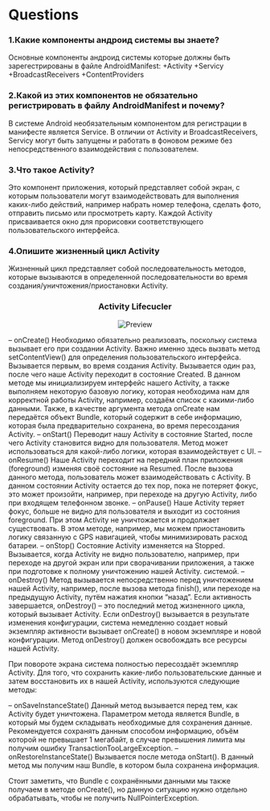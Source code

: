 # Questions
### 1.Какие компоненты андроид системы вы знаете?
Основные компоненты андроид системы которые должны быть зарегестрированы в файле AndroidManifest:
+Activity
+Servicy
+BroadcastReceivers
+ContentProviders

### 2.Какой из этих компонентов не обязательно регистрировать в файлу AndroidManifest и почему?
В системе Android необязательным компонентом для регистрации в манифесте является Service. В отличии от Activity и BroadcastReceivers, Servicy могут быть запущены и работать в фоновом режиме без непосредственного взаимодействия с пользователем. 

### 3.Что такое Activity?
Это компонент приложения, который представляет собой экран, с которым пользователи могут взаимодействовать для выполнения каких-либо действий, например набрать номер телефона, сделать фото, отправить письмо или просмотреть карту. Каждой Activity присваивается окно для прорисовки соответствующего пользовательского интерфейса.

### 4.Опишите жизненный цикл Activity
Жизненный цикл представляет собой последовательность методов, которые вызываются в определенной последовательности во время создания/уничтожения/приостановки Activity.
<h3 align="center"><strong>Activity Lifecucler</strong></h3>
<p align="center">
  <img src="https://www.sysbunny.com/blog/wp-content/uploads/2021/04/Android-Activity-Lifecycle-768x917.jpg" alt="Preview"">
</p>

– onCreate()
Необходимо обязательно реализовать, поскольку система вызывает его при создании Activity. Важно именно здесь вызвать метод setContentView() для определения пользовательского интерфейса. Вызывается первым, во время создания Activity. Вызывается один раз, после чего наше Activity переходит в состояние Created. В данном методе мы инициализируем интерфейс нашего Activity, а также выполняем некоторую базовую логику, которая необходима нам для корректной работы Activity, например, создаём список с какими-либо данными. Также, в качестве аргумента метода onCreate нам передаётся объект Bundle, который содержит в себе информацию, которая была предварительно сохранена, во время пересоздания Activity.
– onStart()
Переводит нашу Activity в состояние Started, после чего Activity становится видно для пользователя. Метод может использоваться для какой-либо логики, которая взаимодействует с UI.
– onResume()
Наше Activity переходит на передний план приложения (foreground) изменяя своё состояние на Resumed. После вызова данного метода, пользователь может взаимодействовать с Activity. В данном состоянии Activity остается до тех пор, пока не потеряет фокус, это может произойти, например, при переходе на другую Activity, либо при входящем телефонном звонке.
– onPause()
Наше Activity теряет фокус, больше не видно для пользователя и выходит из состояния foreground. При этом Activity не уничтожается и продолжает существовать. В этом методе, например, мы можем приостановить логику связанную с GPS навигацией, чтобы минимизировать расход батареи.
– onStop()
Состояние Activity изменяется на Stopped. Вызывается, когда Activity не видно пользователю, например, при переходе на другой экран или при сворачивании приложения, а также при подготовке к полному уничтожению нашей Activity. системой.
– onDestroy()
Метод вызывается непосредственно перед уничтожением нашей Activity, например, после вызова метода finish(), или переходе на предыдущую Activity, путём нажатия кнопки “назад”.
Если активность завершается, onDestroy() – это последний метод жизненного цикла, который вызывает Activity. Если onDestroy() вызывается в результате изменения конфигурации, система немедленно создает новый экземпляр активности вызывает onCreate() в новом экземпляре и новой конфигурации.
Метод onDestroy() должен освобождать все ресурсы нашей Activity.

При повороте экрана система полностью пересоздаёт экземпляр Activity. Для того, что сохранить какие-либо пользовательские данные и затем восстановить их в нашей Activity, используются следующие методы:

– onSaveInstanceState()
Данный метод вызывается перед тем, как Activity будет уничтожена. Параметром метода является Bundle, в который мы будем складывать необходимые для сохранения данные. Рекомендуется сохранять данным способом информацию, объём которой не превышает 1 мегабайт, в случае превышения лимита мы получим ошибку TransactionTooLargeException.
– onRestoreInstanceState()
Вызывается после метода onStart(). В данный метод мы получим наш Bundle, в котором была сохранена информация.

Стоит заметить, что Bundle с сохранёнными данными мы также получаем в методе onCreate(), но данную ситуацию нужно отдельно обрабатывать, чтобы не получить NullPointerException.


